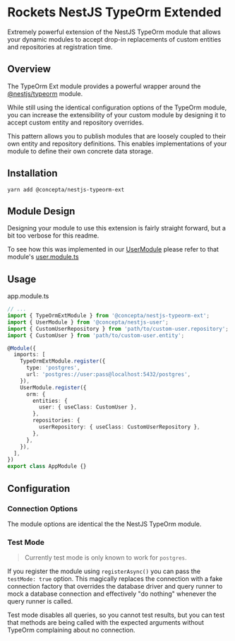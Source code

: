 # Rockets NestJS TypeOrm Extended

Extremely powerful extension of the NestJS TypeOrm module that allows your
dynamic modules to accept drop-in replacements of custom entities
and repositories at registration time.

## Overview

The TypeOrm Ext module provides a powerful wrapper around the
[@nestjs/typeorm](https://www.npmjs.com/package/@nestjs/typeorm) module.

While still using the identical configuration options of the TypeOrm module,
you can increase the extensibility of your custom module by designing it
to accept custom entity and repository overrides.

This pattern allows you to publish modules that are loosely coupled to their
own entity and repository definitions. This enables implementations of your
module to define their own concrete data storage.

## Installation

`yarn add @concepta/nestjs-typeorm-ext`

## Module Design

Designing your module to use this extension is fairly straight forward, but a bit too verbose
for this readme.

To see how this was implemented in our
[UserModule](https://github.com/conceptadev/rockets/blob/main/packages/nestjs-user)
please refer to that module's
[user.module.ts](https://github.com/conceptadev/rockets/blob/main/packages/nestjs-user/src/user.module.ts)

## Usage

app.module.ts

```ts
// ...
import { TypeOrmExtModule } from '@concepta/nestjs-typeorm-ext';
import { UserModule } from '@concepta/nestjs-user';
import { CustomUserRepository } from 'path/to/custom-user.repository';
import { CustomUser } from 'path/to/custom-user.entity';

@Module({
  imports: [
    TypeOrmExtModule.register({
      type: 'postgres',
      url: 'postgres://user:pass@localhost:5432/postgres',
    }),
    UserModule.register({
      orm: {
        entities: {
          user: { useClass: CustomUser },
        },
        repositories: {
          userRepository: { useClass: CustomUserRepository },
        },
      },
    }),
  ],
})
export class AppModule {}
```

## Configuration

### Connection Options

The module options are identical the the NestJS TypeOrm module.

### Test Mode

> Currently test mode is only known to work for `postgres`.

If you register the module using `registerAsync()` you can pass the `testMode: true` option.
This magically replaces the connection with a fake connection factory that overrides
the database driver and query runner to mock a database connection and effectively
"do nothing" whenever the query runner is called.

Test mode disables all queries, so you cannot test results, but you can test that methods
are being called with the expected arguments without TypeOrm complaining about no connection.
